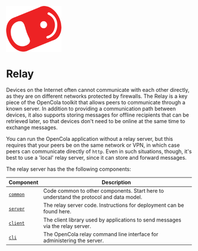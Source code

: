 <img src="../../img/pull-tab.svg" width="150" />

# Relay

Devices on the Internet often cannot communicate with each other directly, as they are on different networks protected by firewalls. The Relay is a key piece of the OpenCola toolkit that allows peers to communicate through a known server. In addition to providing a communication path between devices, it also supports storing messages for offline recipients that can be retrieved later, so that devices don't need to be online at the same time to exchange messages.

You can run the OpenCola application without a relay server, but this requires that your peers be on the same network or VPN, in which case peers can communicate directly of ```http```. Even in such situations, though, it's best to use a 'local' relay server, since it can store and forward messages. 

The relay server has the the following components:

|Component|Description|
|---------|-----------|
|[`common`](./common/README.md)|Code common to other components. Start here to understand the protocol and data model.|
|[`server`](./server/README.md)|The relay server code. Instructions for deployment can be found here.|
|[`client`](./client/README.md)|The client library used by applications to send messages via the relay server.|
|[`cli`](./cli/README.md)|The OpenCola relay command line interface for administering the server.|
